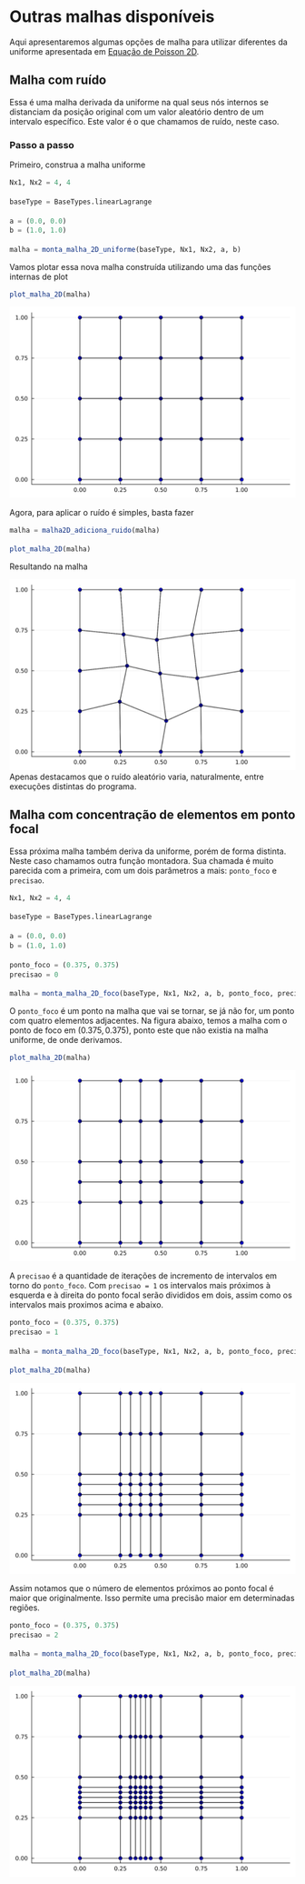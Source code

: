 # Outras malhas disponíveis

Aqui apresentaremos algumas opções de malha para utilizar diferentes da uniforme apresentada em [Equação de Poisson 2D](./poisson-2d.md).

## Malha com ruído

Essa é uma malha derivada da uniforme na qual seus nós internos se distanciam da posição original com um valor aleatório dentro de um intervalo específico. Este valor é o que chamamos de ruído, neste caso.

### Passo a passo

Primeiro, construa a malha uniforme

```julia
Nx1, Nx2 = 4, 4

baseType = BaseTypes.linearLagrange

a = (0.0, 0.0)
b = (1.0, 1.0)

malha = monta_malha_2D_uniforme(baseType, Nx1, Nx2, a, b)
```

Vamos plotar essa nova malha construída utilizando uma das funções internas de plot

```julia
plot_malha_2D(malha)
```

![Malha Uniforme Bidimensional](../assets/plot-malha-2d-uniforme.svg)

Agora, para aplicar o ruído é simples, basta fazer

```julia
malha = malha2D_adiciona_ruido(malha)

plot_malha_2D(malha)
```

Resultando na malha

![Malha Uniforme com ruído Bidimensional](../assets/plot-malha-2d-ruido.svg)
Apenas destacamos que o ruído aleatório varia, naturalmente, entre execuções distintas do programa.

## Malha com concentração de elementos em ponto focal

Essa próxima malha também deriva da uniforme, porém de forma distinta. Neste caso chamamos outra função montadora. Sua chamada é muito parecida com a primeira, com um dois parâmetros a mais: `ponto_foco` e `precisao`.

```julia
Nx1, Nx2 = 4, 4

baseType = BaseTypes.linearLagrange

a = (0.0, 0.0)
b = (1.0, 1.0)

ponto_foco = (0.375, 0.375)
precisao = 0

malha = monta_malha_2D_foco(baseType, Nx1, Nx2, a, b, ponto_foco, precisao)
```

O `ponto_foco` é um ponto na malha que vai se tornar, se já não for, um ponto com quatro elementos adjacentes. Na figura abaixo, temos a malha com o ponto de foco em $(0.375, 0.375)$, ponto este que não existia na malha uniforme, de onde derivamos.

```julia
plot_malha_2D(malha)
```

![Malha Uniforme Bidimensional com Foco](../assets/plot-malha-2d-foco.svg)

A `precisao` é a quantidade de iterações de incremento de intervalos em torno do `ponto_foco`. Com `precisao = 1` os intervalos mais próximos à esquerda e à direita do ponto focal serão divididos em dois, assim como os intervalos mais proximos acima e abaixo.

```julia
ponto_foco = (0.375, 0.375)
precisao = 1

malha = monta_malha_2D_foco(baseType, Nx1, Nx2, a, b, ponto_foco, precisao)

plot_malha_2D(malha)
```

![Malha Uniforme Bidimensional com Foco e Precisão 1](../assets/plot-malha-2d-foco-precisao-1.svg)

Assim notamos que o número de elementos próximos ao ponto focal é maior que originalmente. Isso permite uma precisão maior em determinadas regiões.

```julia
ponto_foco = (0.375, 0.375)
precisao = 2

malha = monta_malha_2D_foco(baseType, Nx1, Nx2, a, b, ponto_foco, precisao)

plot_malha_2D(malha)
```

![Malha Uniforme Bidimensional com Foco e Precisão 2](../assets/plot-malha-2d-foco-precisao-2.svg)
